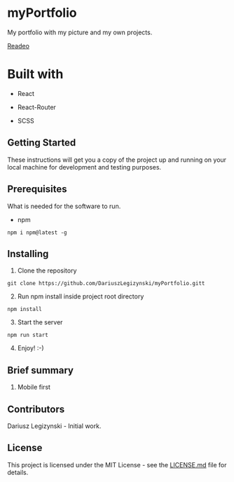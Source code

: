 # myPortfolio
My portfolio with my picture and my own projects.

[Readeo]

# Built with

* React

* React-Router

* SCSS

## Getting Started

These instructions will get you a copy of the project up and running on your local machine for development and testing purposes.

## Prerequisites

What is needed for the software to run.

* npm

`npm i npm@latest -g`

## Installing

1. Clone the repository

`git clone https://github.com/DariuszLegizynski/myPortfolio.gitt`

2. Run npm install inside project root directory

`npm install`

3. Start the server

`npm run start`

4. Enjoy! :-)

## Brief summary

1. Mobile first


## Contributors

Dariusz Legizynski - Initial work.

## License

This project is licensed under the MIT License - see the [LICENSE.md] file for details.

[Readeo]: https://dariuszlegizynski.netlify.app/
[LICENSE.md]: https://github.com/DariuszLegizynski/myPortfolio/blob/master/LICENSE
